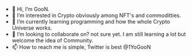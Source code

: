 - 👋 Hi, I’m GooN.
- 👀 I’m interested in Crypto obviously among NFT's and commoditties.
- 🌱 I’m currently learning programming and how the whole Crypto Universe works.
- 💞️ I’m looking to collaborate on? not sure yet. I am still learning a lot but welcome the idea of Community.
- 📫 How to reach me is simple, Twitter is best @1YoGooN

<!---
YoGooN/YoGooN is a ✨ special ✨ repository because its `README.md` (this file) appears on your GitHub profile.
You can click the Preview link to take a look at your changes.
--->
